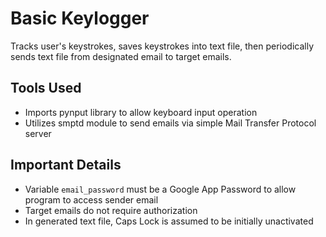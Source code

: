 # Basic Keylogger


Tracks user's keystrokes, saves keystrokes into text file, then periodically sends text file from designated email to target emails.

## Tools Used


- Imports pynput library to allow keyboard input operation
- Utilizes smptd module to send emails via simple Mail Transfer Protocol server

## Important Details
- Variable `email_password` must be a Google App Password to allow program to access sender email
- Target emails do not require authorization
- In generated text file, Caps Lock is assumed to be initially unactivated





